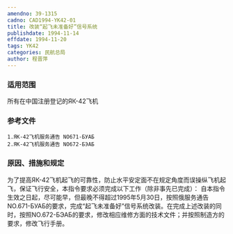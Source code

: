 ```yaml
---
amendno: 39-1315
cadno: CAD1994-YK42-01
title: 改装“起飞未准备好”信号系统
publishdate: 1994-11-14
effdate: 1994-11-20
tags: YK42
categories: 民航总局
author: 程晋萍
---
```


### 适用范围 
所有在中国注册登记的ЯК-42飞机

<!--more-->
### 参考文件
    1.ЯК-42飞机服务通告 NO671-БУАБ
    2.ЯК-42飞机服务通告 NO672-БЭАБ

### 原因、措施和规定 
为了提高ЯК-42飞机起飞的可靠性，防止水平安定面不在规定角度而误操纵飞机起飞，保证飞行安全，本指令要求必须完成以下工作（除非事先已完成）： 
    自本指令生效之日起，尽可能早，但最晚不得超过1995年5月30日，按照俄服务通告NO.671-БУАБ的要求，完成“起飞未准备好”信号系统改装。在完成上述改装的同时，按照NO.672-БЭАБ的要求，修改相应维修方面的技术文件；并按照制造方的要求，修改飞行手册。
